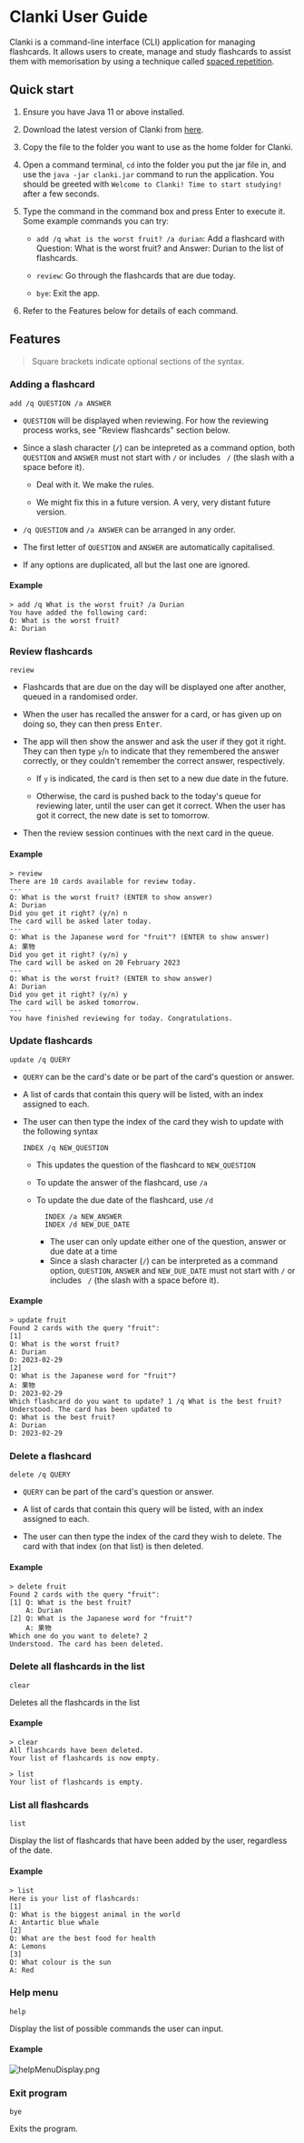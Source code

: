 # Clanki User Guide

Clanki is a command-line interface (CLI) application for managing flashcards. It
allows users to create, manage and study flashcards to assist them with
memorisation by using a technique called
[spaced repetition](https://en.wikipedia.org/wiki/Spaced_repetition).

## Quick start

1. Ensure you have Java 11 or above installed.

2. Download the latest version of Clanki from
   [here](https://github.com/AY2223S2-CS2113-T15-4/tp/releases).

3. Copy the file to the folder you want to use as the home folder for Clanki.

4. Open a command terminal, `cd` into the folder you put the jar file in, and
   use the `java -jar clanki.jar` command to run the application. You should be
   greeted with `Welcome to Clanki! Time to start studying!` after a few
   seconds.

5. Type the command in the command box and press Enter to execute it. Some
   example commands you can try:

    - `add /q what is the worst fruit? /a durian`: Add a flashcard with Question:
      What is the worst fruit? and Answer: Durian to the list of flashcards.

    - `review`: Go through the flashcards that are due today.

    - `bye`: Exit the app.

6. Refer to the Features below for details of each command.

## Features

> Square brackets indicate optional sections of the syntax.

### Adding a flashcard

```
add /q QUESTION /a ANSWER
```

- `QUESTION` will be displayed when reviewing. For how the reviewing process
  works, see "Review flashcards" section below.

- Since a slash character (`/`) can be intepreted as a command option, both
  `QUESTION` and `ANSWER` must not start with `/` or includes ` /` (the slash
  with a space before it).

    - Deal with it. We make the rules.

    - We might fix this in a future version. A very, very distant future version.

- `/q QUESTION` and `/a ANSWER` can be arranged in any order.
- The first letter of `QUESTION` and `ANSWER` are automatically capitalised.

- If any options are duplicated, all but the last one are ignored.

#### Example

```
> add /q What is the worst fruit? /a Durian
You have added the following card:
Q: What is the worst fruit?
A: Durian
```

### Review flashcards

```
review
```

- Flashcards that are due on the day will be displayed one after another, queued
  in a randomised order.

- When the user has recalled the answer for a card, or has given up on doing so,
  they can then press <kbd>Enter</kbd>.

- The app will then show the answer and ask the user if they got it right. They
  can then type `y`/`n` to indicate that they remembered the answer correctly,
  or they couldn't remember the correct answer, respectively.

    - If `y` is indicated, the card is then set to a new due date in the future.

    - Otherwise, the card is pushed back to the today's queue for reviewing later,
      until the user can get it correct. When the user has got it correct, the new
      date is set to tomorrow.

- Then the review session continues with the next card in the queue.

#### Example

```
> review
There are 10 cards available for review today.
---
Q: What is the worst fruit? (ENTER to show answer)
A: Durian
Did you get it right? (y/n) n
The card will be asked later today.
---
Q: What is the Japanese word for "fruit"? (ENTER to show answer)
A: 果物
Did you get it right? (y/n) y
The card will be asked on 20 February 2023
---
Q: What is the worst fruit? (ENTER to show answer)
A: Durian
Did you get it right? (y/n) y
The card will be asked tomorrow.
---
You have finished reviewing for today. Congratulations.
```

### Update flashcards

```
update /q QUERY
```

- `QUERY` can be the card's date or be part of the card's question or answer.

- A list of cards that contain this query will be listed, with an index assigned
  to each.

- The user can then type the index of the card they wish to update with the
  following syntax

  ```
  INDEX /q NEW_QUESTION
  ```
  
  - This updates the question of the flashcard to `NEW_QUESTION`


  - To update the answer of the flashcard, use `/a` 
  - To update the due date of the flashcard, use `/d`
    ```
      INDEX /a NEW_ANSWER
      INDEX /d NEW_DUE_DATE
    ```
    - The user can only update either one of the question, answer or due date at a time
    - Since a slash character (`/`) can be interpreted as a command option,
      `QUESTION`, `ANSWER` and `NEW_DUE_DATE` must not start with `/` or includes
      ` /` (the slash with a space before it).

#### Example

```
> update fruit
Found 2 cards with the query "fruit":
[1]
Q: What is the worst fruit?
A: Durian
D: 2023-02-29
[2]
Q: What is the Japanese word for "fruit"?
A: 果物
D: 2023-02-29
Which flashcard do you want to update? 1 /q What is the best fruit?
Understood. The card has been updated to
Q: What is the best fruit?
A: Durian
D: 2023-02-29
```

### Delete a flashcard

```
delete /q QUERY
```

- `QUERY` can be part of the card's question or answer.

- A list of cards that contain this query will be listed, with an index assigned
  to each.

- The user can then type the index of the card they wish to delete. The card
  with that index (on that list) is then deleted.

#### Example

```
> delete fruit
Found 2 cards with the query "fruit":
[1] Q: What is the best fruit?
    A: Durian
[2] Q: What is the Japanese word for "fruit"?
    A: 果物
Which one do you want to delete? 2
Understood. The card has been deleted.
```

### Delete all flashcards in the list

```
clear
```

Deletes all the flashcards in the list

#### Example

```
> clear
All flashcards have been deleted.
Your list of flashcards is now empty.

> list
Your list of flashcards is empty.
```

### List all flashcards

```
list
```

Display the list of flashcards that have been added by the user, regardless of the date.

#### Example

```
> list
Here is your list of flashcards:
[1]
Q: What is the biggest animal in the world
A: Antartic blue whale
[2]
Q: What are the best food for health
A: Lemons
[3]
Q: What colour is the sun
A: Red
```

### Help menu

```
help
```

Display the list of possible commands the user can input.

#### Example

![helpMenuDisplay.png](userGuideImages%2FhelpMenuDisplay.png)

### Exit program

```
bye
```

Exits the program.
